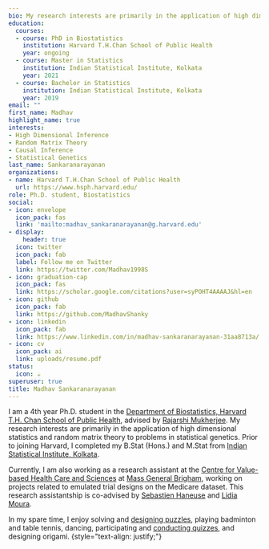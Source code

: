 ```yaml
---
bio: My research interests are primarily in the application of high dimensional statistics and random matrix theory to problems in statistical genetics.
education:
  courses:
  - course: PhD in Biostatistics
    institution: Harvard T.H.Chan School of Public Health
    year: ongoing
  - course: Master in Statistics
    institution: Indian Statistical Institute, Kolkata
    year: 2021
  - course: Bachelor in Statistics
    institution: Indian Statistical Institute, Kolkata
    year: 2019
email: ""
first_name: Madhav
highlight_name: true
interests:
- High Dimensional Inference
- Random Matrix Theory
- Causal Inference
- Statistical Genetics
last_name: Sankaranarayanan
organizations:
- name: Harvard T.H.Chan School of Public Health
  url: https://www.hsph.harvard.edu/
role: Ph.D. student, Biostatistics
social:
- icon: envelope
  icon_pack: fas
  link: 'mailto:madhav_sankaranarayanan@g.harvard.edu'
- display:
    header: true
  icon: twitter
  icon_pack: fab
  label: Follow me on Twitter
  link: https://twitter.com/Madhav1998S
- icon: graduation-cap
  icon_pack: fas
  link: https://scholar.google.com/citations?user=syPOHT4AAAAJ&hl=en
- icon: github
  icon_pack: fab
  link: https://github.com/MadhavShanky
- icon: linkedin
  icon_pack: fab
  link: https://www.linkedin.com/in/madhav-sankaranarayanan-31aa8713a/
- icon: cv
  icon_pack: ai
  link: uploads/resume.pdf
status:
  icon: ☕️
superuser: true
title: Madhav Sankaranarayanan
---
```


I am a 4th year Ph.D. student in the [Department of Biostatistics, Harvard T.H. Chan School of Public Health](https://www.hsph.harvard.edu/biostatistics/), advised by [Rajarshi Mukherjee](https://scholar.harvard.edu/rajarshi/home). My research interests are primarily in the application of high dimensional statistics and random matrix theory to problems in statistical genetics. Prior to joining Harvard, I completed my B.Stat (Hons.) and M.Stat from [Indian Statistical Institute, Kolkata](https://www.isical.ac.in/). 

Currently, I am also working as a research assistant at the [Centre for Value-based Health Care and Sciences](https://www.massgeneral.org/neurology/research/value-based-population-health) at [Mass General Brigham](https://www.massgeneralbrigham.org/en), working on projects related to emulated trial designs on the Medicare dataset. This research assistantship is co-advised by [Sebastien Haneuse](https://www.hsph.harvard.edu/profile/sebastien-haneuse/) and [Lidia Moura](https://www.massgeneral.org/doctors/19690/lidia-maria-moura).

In my spare time, I enjoy solving and [designing puzzles](https://madmahoganypuzzles.wordpress.com/), playing badminton and table tennis, dancing, participating and [conducting quizzes](https://www.slideshare.net/MadhavSankaranarayan/), and designing origami.
{style="text-align: justify;"}
